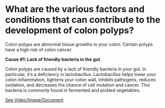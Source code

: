 # What are the various factors and conditions that can contribute to the development of colon polyps?

Colon polyps are abnormal tissue growths in your colon. Certain polyps have a high risk of colon cancer.

**Cause #1: Lack of friendly bacteria in the gut**

Colon polyps are caused by a lack of friendly bacteria in your gut. In particular, it’s a deficiency in lactobacillus. Lactobacillus helps lower your colon inflammation, tightens your colon wall, inhibits pathogens, reduces oxidation, and decreases the chance of cell mutation and cancer. This bacteria is commonly found in fermented and pickled vegetables.

 [See Video/Image/Document](https://hls-player.drberg.com/asset?path=migrated-assets/what-is-a-polyp-the-best-food-for-colon-polyp-prevention-drberg)